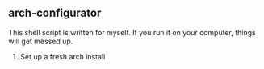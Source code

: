 ## arch-configurator

This shell script is written for myself. If you run it on your computer, things will get messed up.

1. Set up a fresh arch install
